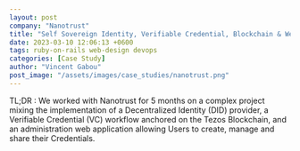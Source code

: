 ```yaml
---
layout: post
company: "Nanotrust"
title: "Self Sovereign Identity, Verifiable Credential, Blockchain & Web development"
date: 2023-03-10 12:06:13 +0600
tags: ruby-on-rails web-design devops
categories: [Case Study]
author: "Vincent Gabou"
post_image: "/assets/images/case_studies/nanotrust.png"
---
```


TL;DR : We worked with Nanotrust for 5 months on a complex project mixing the implementation of a Decentralized Identity (DID) provider, a Verifiable Credential (VC) workflow anchored on the Tezos Blockchain, and an administration web application allowing Users to create, manage and share their Credentials.
